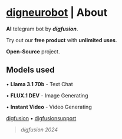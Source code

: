 # [digneurobot](https://t.me/digneurobot) | About

**AI** telegram bot by _**digfusion**_. 

Try out our **free product** with **unlimited uses**.

**Open-Source** project.

## Models used

• **Llama 3.1 70b** - Text Chat

• **FLUX.1 DEV** - Image Generating

• **Instant Video** - Video Generating

[digfusion](https://t.me/digfusionbot) • [digfusionsupport](https://t.me/digfusionsupport)

> _digfusion 2024_
